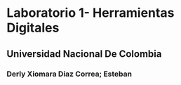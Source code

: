# Laboratorio 1- Herramientas Digitales
## Universidad Nacional De Colombia
### Derly Xiomara Diaz Correa; Esteban 



                                                                    
